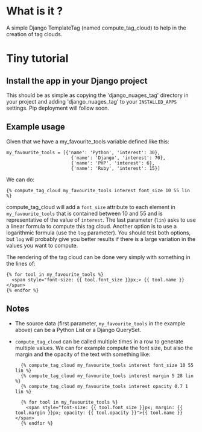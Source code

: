 What is it ?
============

A simple Django TemplateTag (named compute\_tag\_cloud) to help in the creation of tag clouds.

Tiny tutorial
=============

Install the app in your Django project
--------------------------------------

This should be as simple as copying the 'django\_nuages\_tag' directory in your project and adding 'django\_nuages\_tag' to your `INSTALLED_APPS` settings.
Pip deployment will follow soon.

Example usage
-------------

Given that we have a my\_favourite\_tools variable defined like this:
    
    my_favourite_tools = [{'name': 'Python', 'interest': 30},
                            {'name': 'Django', 'interest': 70},
                            {'name': 'PHP', 'interest': 6},
                            {'name': 'Ruby', 'interest': 15}]
                            
We can do:                        

    {% compute_tag_cloud my_favourite_tools interest font_size 10 55 lin %}
    
compute\_tag\_cloud will add a `font_size` attribute to each element in `my_favourite_tools` that is contained between 10 and 55 and is representative of the value of `interest`. The last parameter (`lin`) asks to use a linear formula to compute this tag cloud. Another option is to use a logarithmic formula (use the `log` parameter). You should test both options, but `log` will probably give you better results if there is a large variation in the values you want to compute.    

The rendering of the tag cloud can be done very simply with something in the lines of:
    
    {% for tool in my_favourite_tools %}
      <span style="font-size: {{ tool.font_size }}px;> {{ tool.name }} </span>
    {% endfor %}
    
Notes
-----

* The source data (first parameter, `my_favourite_tools` in the example above) can be a Python List or a Django QuerySet.
* `compute_tag_cloud` can be called multiple times in a row to generate multiple values. We can for example compute the font size, but also the margin and the opacity of the text with something like:

        {% compute_tag_cloud my_favourite_tools interest font_size 10 55 lin %}
        {% compute_tag_cloud my_favourite_tools interest margin 5 28 lin %}
        {% compute_tag_cloud my_favourite_tools interest opacity 0.7 1 lin %}
    
        {% for tool in my_favourite_tools %}
          <span style="font-size: {{ tool.font_size }}px; margin: {{ tool.margin }}px; opacity: {{ tool.opacity }}">{{ tool.name }}</span>
        {% endfor %}     
